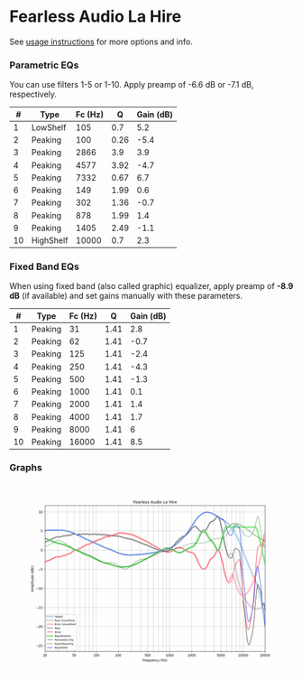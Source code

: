 # Fearless Audio La Hire
See [usage instructions](https://github.com/jaakkopasanen/AutoEq#usage) for more options and info.

### Parametric EQs
You can use filters 1-5 or 1-10. Apply preamp of -6.6 dB or -7.1 dB, respectively.

|   # | Type      |   Fc (Hz) |    Q |   Gain (dB) |
|-----|-----------|-----------|------|-------------|
|   1 | LowShelf  |       105 | 0.7  |         5.2 |
|   2 | Peaking   |       100 | 0.26 |        -5.4 |
|   3 | Peaking   |      2866 | 3.9  |         3.9 |
|   4 | Peaking   |      4577 | 3.92 |        -4.7 |
|   5 | Peaking   |      7332 | 0.67 |         6.7 |
|   6 | Peaking   |       149 | 1.99 |         0.6 |
|   7 | Peaking   |       302 | 1.36 |        -0.7 |
|   8 | Peaking   |       878 | 1.99 |         1.4 |
|   9 | Peaking   |      1405 | 2.49 |        -1.1 |
|  10 | HighShelf |     10000 | 0.7  |         2.3 |

### Fixed Band EQs
When using fixed band (also called graphic) equalizer, apply preamp of **-8.9 dB** (if available) and set gains manually with these parameters.

|   # | Type    |   Fc (Hz) |    Q |   Gain (dB) |
|-----|---------|-----------|------|-------------|
|   1 | Peaking |        31 | 1.41 |         2.8 |
|   2 | Peaking |        62 | 1.41 |        -0.7 |
|   3 | Peaking |       125 | 1.41 |        -2.4 |
|   4 | Peaking |       250 | 1.41 |        -4.3 |
|   5 | Peaking |       500 | 1.41 |        -1.3 |
|   6 | Peaking |      1000 | 1.41 |         0.1 |
|   7 | Peaking |      2000 | 1.41 |         1.4 |
|   8 | Peaking |      4000 | 1.41 |         1.7 |
|   9 | Peaking |      8000 | 1.41 |         6   |
|  10 | Peaking |     16000 | 1.41 |         8.5 |

### Graphs
![](./Fearless%20Audio%20La%20Hire.png)
